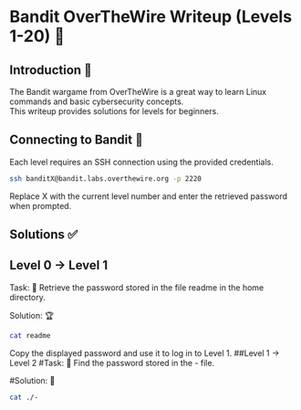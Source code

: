# Bandit OverTheWire Writeup (Levels 1-20) 🚀

## Introduction 📖

The Bandit wargame from OverTheWire is a great way to learn Linux commands and basic cybersecurity concepts.  
This writeup provides solutions for levels for beginners.

## Connecting to Bandit 🔗

Each level requires an SSH connection using the provided credentials.

````bash
ssh banditX@bandit.labs.overthewire.org -p 2220
````
Replace X with the current level number and enter the retrieved password when prompted.

## Solutions ✅
## Level 0 → Level 1
Task: 📜
Retrieve the password stored in the file readme in the home directory.

Solution: 🏆
````bash
cat readme
````
Copy the displayed password and use it to log in to Level 1.
##Level 1 → Level 2
#Task: 🔎
Find the password stored in the - file.

#Solution: 🎯
````bash
cat ./-
````

